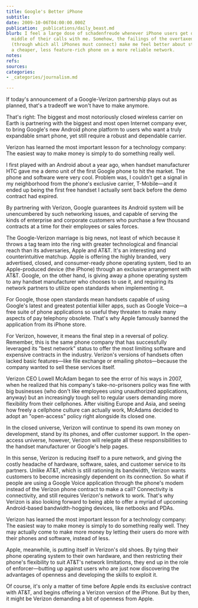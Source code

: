 ```yaml
---
title: Google's Better iPhone
subtitle: 
date: 2009-10-06T04:00:00.000Z
publication: _publications/daily_beast.md
blurb: I feel a large dose of schadenfreude whenever iPhone users get dropped in the
  middle of their calls with me. Somehow, the failings of the overtaxed AT&T network
  (through which all iPhones must connect) make me feel better about staying with
  a cheaper, less feature-rich phone on a more reliable network.
notes: 
refs: 
sources: 
categories:
- _categories/journalism.md

---
```

If today's announcement of a Google-Verizon partnership plays out as planned, that's a tradeoff we won't have to make anymore.

That's right: The biggest and most notoriously closed wireless carrier on Earth is partnering with the biggest and most open Internet company ever, to bring Google's new Android phone platform to users who want a truly expandable smart phone, yet still require a robust and dependable carrier.

Verizon has learned the most important lesson for a technology company: The easiest way to make money is simply to do something really well.

I first played with an Android about a year ago, when handset manufacturer HTC gave me a demo unit of the first Google phone to hit the market. The phone and software were very cool. Problem was, I couldn't get a signal in my neighborhood from the phone's exclusive carrier, T-Mobile—and it ended up being the first free handset I actually sent back before the demo contract had expired.

By partnering with Verizon, Google guarantees its Android system will be unencumbered by such networking issues, and capable of serving the kinds of enterprise and corporate customers who purchase a few thousand contracts at a time for their employees or sales forces.

The Google-Verizon marriage is big news, not least of which because it throws a tag team into the ring with greater technological and financial reach than its adversaries, Apple and AT&T. It's an interesting and counterintuitive matchup. Apple is offering the highly branded, very advertised, closed, and consumer-ready phone operating system, tied to an Apple-produced device (the iPhone) through an exclusive arrangement with AT&T. Google, on the other hand, is giving away a phone operating system to any handset manufacturer who chooses to use it, and requiring its network partners to utilize open standards when implementing it.

For Google, those open standards mean handsets capable of using Google's latest and greatest potential killer apps, such as Google Voice—a free suite of phone applications so useful they threaten to make many aspects of pay telephony obsolete. That's why Apple famously banned the application from its iPhone store.

For Verizon, however, it means the final step in a reversal of policy. Remember, this is the same phone company that has successfully leveraged its "best network" status to offer the most limiting software and expensive contracts in the industry. Verizon's versions of handsets often lacked basic features—like file exchange or emailing photos—because the company wanted to sell these services itself.

Verizon CEO Lowell McAdam began to see the error of his ways in 2007, when he realized that his company's take-no-prisoners policy was fine with big businesses (who don't like employees using unauthorized applications, anyway) but an increasingly tough sell to regular users demanding more flexibility from their cellphones. After visiting Europe and Asia, and seeing how freely a cellphone culture can actually work, McAdams decided to adopt an "open-access" policy right alongside its closed one.

In the closed universe, Verizon will continue to spend its own money on development, stand by its phones, and offer customer support. In the open-access universe, however, Verizon will relegate all these responsibilities to the handset manufacturer or Google's help pages.

In this sense, Verizon is reducing itself to a pure network, and giving the costly headache of hardware, software, sales, and customer service to its partners. Unlike AT&T, which is still rationing its bandwidth, Verizon wants customers to become increasingly dependent on its connection. So what if people are using a Google Voice application through the phone's modem instead of the Verizon phone contract to make a call? Connectivity is connectivity, and still requires Verizon's network to work. That's why Verizon is also looking forward to being able to offer a myriad of upcoming Android-based bandwidth-hogging devices, like netbooks and PDAs.

Verizon has learned the most important lesson for a technology company: The easiest way to make money is simply to do something really well. They may actually come to make more money by letting their users do more with their phones and software, instead of less.

Apple, meanwhile, is putting itself in Verizon's old shoes. By tying their phone operating system to their own hardware, and then restricting their phone's flexibility to suit AT&T's network limitations, they end up in the role of enforcer—butting up against users who are just now discovering the advantages of openness and developing the skills to exploit it.

Of course, it's only a matter of time before Apple ends its exclusive contract with AT&T, and begins offering a Verizon version of the iPhone. But by then, it might be Verizon demanding a bit of openness from Apple.